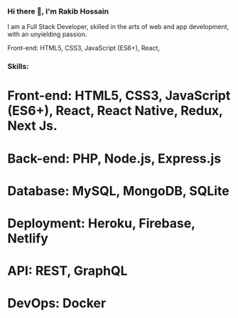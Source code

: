 ### Hi there 👋,  I'm Rakib Hossain

I am a Full Stack Developer, skilled in the arts of web and app development, with an unyielding passion. 

Front-end: HTML5, CSS3, JavaScript (ES6+), React, 

### Skills:
# Front-end: HTML5, CSS3, JavaScript (ES6+), React, React Native, Redux, Next Js.
# Back-end: PHP, Node.js, Express.js
# Database: MySQL, MongoDB, SQLite
# Deployment: Heroku, Firebase, Netlify
# API: REST, GraphQL
# DevOps: Docker

